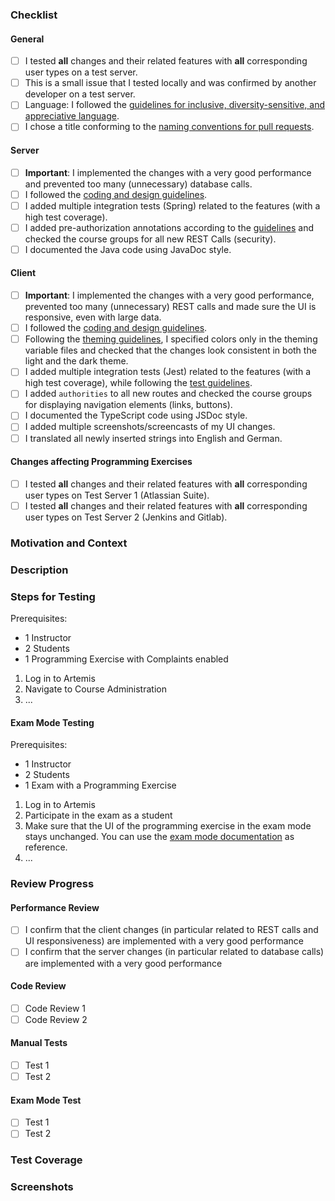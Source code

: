 <!-- Thanks for contributing to Artemis! Before you submit your pull request, please make sure to check the following boxes by putting an x in the [ ] (don't: [x ], [ x], do: [x]) -->
<!-- If your pull request is not ready for review yet, create a draft pull request! -->

### Checklist
#### General
<!-- You only need to choose one of the first two check items: Generally, test on the test servers. -->
<!-- If it's only a small change, testing it locally is acceptable and you may remove the first checkmark. If you are unsure, please test on the test servers. -->
- [ ] I tested **all** changes and their related features with **all** corresponding user types on a test server.
- [ ] This is a small issue that I tested locally and was confirmed by another developer on a test server.
- [ ] Language: I followed the [guidelines for inclusive, diversity-sensitive, and appreciative language](https://docs.artemis.cit.tum.de/dev/guidelines/language-guidelines/).
- [ ] I chose a title conforming to the [naming conventions for pull requests](https://docs.artemis.cit.tum.de/dev/guidelines/development-process/#naming-conventions-for-github-pull-requests).
#### Server
- [ ] **Important**: I implemented the changes with a very good performance and prevented too many (unnecessary) database calls.
- [ ] I followed the [coding and design guidelines](https://docs.artemis.cit.tum.de/dev/guidelines/server/).
- [ ] I added multiple integration tests (Spring) related to the features (with a high test coverage).
- [ ] I added pre-authorization annotations according to the [guidelines](https://docs.artemis.cit.tum.de/dev/guidelines/server/#rest-endpoint-best-practices-for-authorization) and checked the course groups for all new REST Calls (security).
- [ ] I documented the Java code using JavaDoc style.
#### Client
- [ ] **Important**: I implemented the changes with a very good performance, prevented too many (unnecessary) REST calls and made sure the UI is responsive, even with large data.
- [ ] I followed the [coding and design guidelines](https://docs.artemis.cit.tum.de/dev/guidelines/client/).
- [ ] Following the [theming guidelines](https://docs.artemis.cit.tum.de/dev/guidelines/client-design/), I specified colors only in the theming variable files and checked that the changes look consistent in both the light and the dark theme.
- [ ] I added multiple integration tests (Jest) related to the features (with a high test coverage), while following the [test guidelines](https://docs.artemis.cit.tum.de/dev/guidelines/client-tests/).
- [ ] I added `authorities` to all new routes and checked the course groups for displaying navigation elements (links, buttons).
- [ ] I documented the TypeScript code using JSDoc style.
- [ ] I added multiple screenshots/screencasts of my UI changes.
- [ ] I translated all newly inserted strings into English and German.
#### Changes affecting Programming Exercises
- [ ] I tested **all** changes and their related features with **all** corresponding user types on Test Server 1 (Atlassian Suite).
- [ ] I tested **all** changes and their related features with **all** corresponding user types on Test Server 2 (Jenkins and Gitlab).

### Motivation and Context
<!-- Why is this change required? What problem does it solve? -->
<!-- If it fixes an open issue, please link to the issue here. -->

### Description
<!-- Describe your changes in detail -->

### Steps for Testing
<!-- Please describe in detail how the reviewer can test your changes. -->
Prerequisites:
- 1 Instructor
- 2 Students
- 1 Programming Exercise with Complaints enabled

1. Log in to Artemis
2. Navigate to Course Administration
3. ...

#### Exam Mode Testing
<!-- If this PR changes some components that are also used in the exam mode, the PR needs additional testing that the exam mode is still working as expected. -->
<!-- If the testing steps above already describe the exam mode or the exam mode cannot be affected by this PR in any way, you can leave this out. -->

Prerequisites:
- 1 Instructor
- 2 Students
- 1 Exam with a Programming Exercise

1. Log in to Artemis
2. Participate in the exam as a student
3. Make sure that the UI of the programming exercise in the exam mode stays unchanged. You can use the [exam mode documentation](https://docs.artemis.cit.tum.de/user/exam_mode/) as reference.
4. ...

### Review Progress
<!-- Each Pull Request should be reviewed by at least two other developers. The code, the functionality (= manual test) and the exam mode need to be reviewed. -->
<!-- The reviewer or author check the following boxes depending on what was reviewed or tested. All boxes should be checked before merge. -->
<!-- You can add additional checkboxes if it makes sense to only review parts of the code or functionality. -->
<!-- When changes are pushed, uncheck the affected boxes. (Not all changes require full re-reviews.) -->
<!-- All PRs that might affect the exam mode (e.g. change a client component that is also used in the exam mode) need an additional verification that the exam mode still works. -->

#### Performance Review
- [ ] I confirm that the client changes (in particular related to REST calls and UI responsiveness) are implemented with a very good performance 
- [ ] I confirm that the server changes (in particular related to database calls) are implemented with a very good performance
#### Code Review
- [ ] Code Review 1
- [ ] Code Review 2
#### Manual Tests
- [ ] Test 1
- [ ] Test 2
#### Exam Mode Test
- [ ] Test 1
- [ ] Test 2

### Test Coverage
<!-- Please add the test coverages for all changed files here. You can see this when executing the tests locally (see build.gradle and package.json) or when looking into the corresponding Bamboo build plan. -->
<!-- The line coverage must be above 90% for changes files and you must use extensive and useful assertions for server tests and expect statements for client tests. -->
<!-- Note: Use the table below and confirm in the last column that you have implemented extensive assertions for server tests and expect statements for client tests. -->
<!--       You can use `supporting_script/generate_code_cov_table/generate_code_cov_table.py` to automatically generate one from the corresponding Bamboo build plan artefacts. -->
<!--
| Class/File | Line Coverage | Confirmation (assert/expect) |
|------------|--------------:|-----------------------------:|
| ExerciseService.java | 85% | ✅                           |
| programming-exercise.component.ts | 95% | ✅              |
-->

### Screenshots
<!-- Add screenshots to demonstrate the changes in the UI. -->
<!-- Create a GIF file from a screen recording in a docker container https://toub.es/2017/09/11/high-quality-gif-with-ffmpeg-and-docker/ -->

